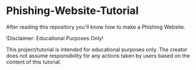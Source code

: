 # Phishing-Website-Tutorial
After reading this repository you'll know how to make a Phishing Website. 


!Disclaimer: Educational Purposes Only!

This project/tutorial is intended for educational purposes only. The creator does not assume responsibility for any actions taken by users based on the content of this tutorial.




